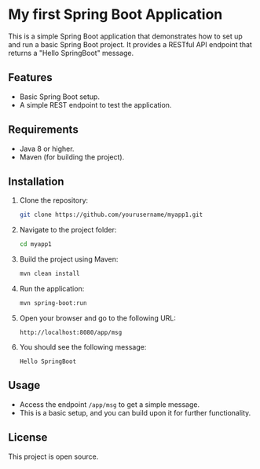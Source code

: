 # My first Spring Boot Application

This is a simple Spring Boot application that demonstrates how to set up and run a basic Spring Boot project. It provides a RESTful API endpoint that returns a "Hello SpringBoot" message.

## Features

- Basic Spring Boot setup.
- A simple REST endpoint to test the application.

## Requirements

- Java 8 or higher.
- Maven (for building the project).

## Installation

1. Clone the repository:

    ```bash
    git clone https://github.com/yourusername/myapp1.git
    ```

2. Navigate to the project folder:

    ```bash
    cd myapp1
    ```

3. Build the project using Maven:

    ```bash
    mvn clean install
    ```

4. Run the application:

    ```bash
    mvn spring-boot:run
    ```

5. Open your browser and go to the following URL:

    ```
    http://localhost:8080/app/msg
    ```

6. You should see the following message:

    ```
    Hello SpringBoot
    ```

## Usage

- Access the endpoint `/app/msg` to get a simple message.
- This is a basic setup, and you can build upon it for further functionality.

## License

This project is open source.
